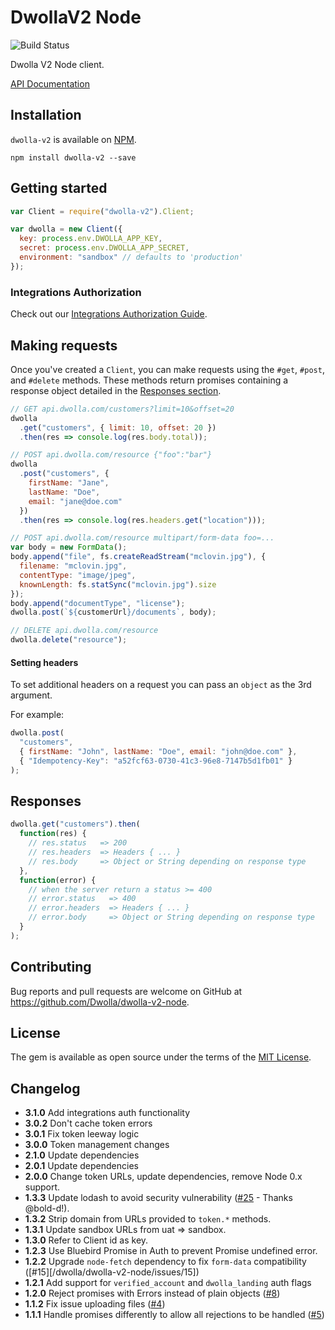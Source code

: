 # DwollaV2 Node

![Build Status](https://travis-ci.org/Dwolla/dwolla-v2-node.svg)

Dwolla V2 Node client.

[API Documentation](https://docsv2.dwolla.com)

## Installation

`dwolla-v2` is available on [NPM](https://www.npmjs.com/package/dwolla-v2).

```
npm install dwolla-v2 --save
```

## Getting started

```javascript
var Client = require("dwolla-v2").Client;

var dwolla = new Client({
  key: process.env.DWOLLA_APP_KEY,
  secret: process.env.DWOLLA_APP_SECRET,
  environment: "sandbox" // defaults to 'production'
});
```

### Integrations Authorization

Check out our [Integrations Authorization Guide](https://developers.dwolla.com/integrations/authorization).

## Making requests

Once you've created a `Client`, you can make requests using the `#get`, `#post`,
and `#delete` methods. These methods return promises containing a response object
detailed in the [Responses section](#responses).

```javascript
// GET api.dwolla.com/customers?limit=10&offset=20
dwolla
  .get("customers", { limit: 10, offset: 20 })
  .then(res => console.log(res.body.total));

// POST api.dwolla.com/resource {"foo":"bar"}
dwolla
  .post("customers", {
    firstName: "Jane",
    lastName: "Doe",
    email: "jane@doe.com"
  })
  .then(res => console.log(res.headers.get("location")));

// POST api.dwolla.com/resource multipart/form-data foo=...
var body = new FormData();
body.append("file", fs.createReadStream("mclovin.jpg"), {
  filename: "mclovin.jpg",
  contentType: "image/jpeg",
  knownLength: fs.statSync("mclovin.jpg").size
});
body.append("documentType", "license");
dwolla.post(`${customerUrl}/documents`, body);

// DELETE api.dwolla.com/resource
dwolla.delete("resource");
```

#### Setting headers

To set additional headers on a request you can pass an `object` as the 3rd argument.

For example:

```javascript
dwolla.post(
  "customers",
  { firstName: "John", lastName: "Doe", email: "john@doe.com" },
  { "Idempotency-Key": "a52fcf63-0730-41c3-96e8-7147b5d1fb01" }
);
```

## Responses

```javascript
dwolla.get("customers").then(
  function(res) {
    // res.status   => 200
    // res.headers  => Headers { ... }
    // res.body     => Object or String depending on response type
  },
  function(error) {
    // when the server return a status >= 400
    // error.status   => 400
    // error.headers  => Headers { ... }
    // error.body     => Object or String depending on response type
  }
);
```

## Contributing

Bug reports and pull requests are welcome on GitHub at https://github.com/Dwolla/dwolla-v2-node.

## License

The gem is available as open source under the terms of the [MIT License](https://github.com/Dwolla/dwolla-v2-node).

## Changelog

- **3.1.0** Add integrations auth functionality
- **3.0.2** Don't cache token errors
- **3.0.1** Fix token leeway logic
- **3.0.0** Token management changes
- **2.1.0** Update dependencies
- **2.0.1** Update dependencies
- **2.0.0** Change token URLs, update dependencies, remove Node 0.x support.
- **1.3.3** Update lodash to avoid security vulnerability ([#25](/Dwolla/dwolla-v2-node/issues/25) - Thanks @bold-d!).
- **1.3.2** Strip domain from URLs provided to `token.*` methods.
- **1.3.1** Update sandbox URLs from uat => sandbox.
- **1.3.0** Refer to Client id as key.
- **1.2.3** Use Bluebird Promise in Auth to prevent Promise undefined error.
- **1.2.2** Upgrade `node-fetch` dependency to fix `form-data` compatibility ([#15][/dwolla/dwolla-v2-node/issues/15])
- **1.2.1** Add support for `verified_account` and `dwolla_landing` auth flags
- **1.2.0** Reject promises with Errors instead of plain objects ([#8](/Dwolla/dwolla-v2-node/issues/8))
- **1.1.2** Fix issue uploading files ([#4](/Dwolla/dwolla-v2-node/issues/4))
- **1.1.1** Handle promises differently to allow all rejections to be handled ([#5](/Dwolla/dwolla-v2-node/issues/5))
